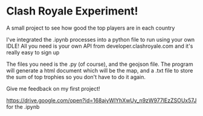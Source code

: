 # Clash Royale Experiment!
A small project to see how good the top players are in each country

I've integrated the .ipynb processes into a python file to run using your own IDLE!
All you need is your own API from developer.clashroyale.com and it's really easy to sign up

The files you need is the .py (of course), and the geojson file.
The program will generate a html document which will be the map, and a .txt file to store the sum of top trophies so you don't have to do it again.

Give me feedback on my first project!

https://drive.google.com/open?id=168ajyWlYhXwUy_n9zW977lEzZSOUx57J for the .ipynb
